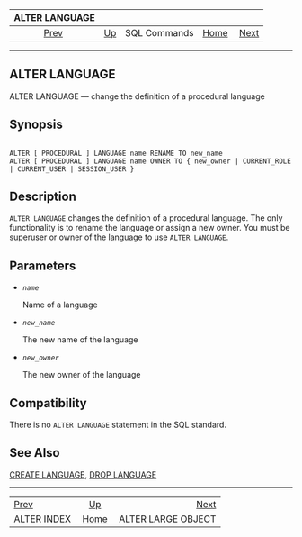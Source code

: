 <!--?xml version="1.0" encoding="UTF-8" standalone="no"?-->

|               ALTER LANGUAGE               |                                        |              |                                                       |                                                         |
| :----------------------------------------: | :------------------------------------- | :----------: | ----------------------------------------------------: | ------------------------------------------------------: |
| [Prev](sql-alterindex.html "ALTER INDEX")  | [Up](sql-commands.html "SQL Commands") | SQL Commands | [Home](index.html "PostgreSQL 17devel Documentation") |  [Next](sql-alterlargeobject.html "ALTER LARGE OBJECT") |

***

[]()

## ALTER LANGUAGE

ALTER LANGUAGE — change the definition of a procedural language

## Synopsis

```

ALTER [ PROCEDURAL ] LANGUAGE name RENAME TO new_name
ALTER [ PROCEDURAL ] LANGUAGE name OWNER TO { new_owner | CURRENT_ROLE | CURRENT_USER | SESSION_USER }
```

## Description

`ALTER LANGUAGE` changes the definition of a procedural language. The only functionality is to rename the language or assign a new owner. You must be superuser or owner of the language to use `ALTER LANGUAGE`.

## Parameters

*   *`name`*

    Name of a language

*   *`new_name`*

    The new name of the language

*   *`new_owner`*

    The new owner of the language

## Compatibility

There is no `ALTER LANGUAGE` statement in the SQL standard.

## See Also

[CREATE LANGUAGE](sql-createlanguage.html "CREATE LANGUAGE"), [DROP LANGUAGE](sql-droplanguage.html "DROP LANGUAGE")

***

|                                            |                                                       |                                                         |
| :----------------------------------------- | :---------------------------------------------------: | ------------------------------------------------------: |
| [Prev](sql-alterindex.html "ALTER INDEX")  |         [Up](sql-commands.html "SQL Commands")        |  [Next](sql-alterlargeobject.html "ALTER LARGE OBJECT") |
| ALTER INDEX                                | [Home](index.html "PostgreSQL 17devel Documentation") |                                      ALTER LARGE OBJECT |
